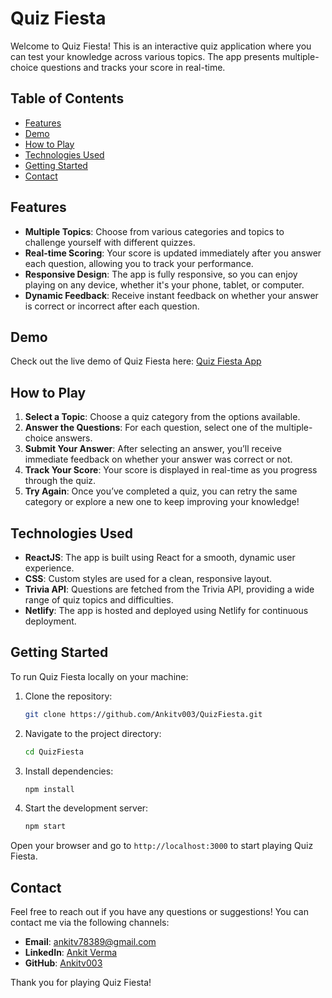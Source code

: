 # Quiz Fiesta

Welcome to Quiz Fiesta! This is an interactive quiz application where you can test your knowledge across various topics. The app presents multiple-choice questions and tracks your score in real-time.

## Table of Contents

- [Features](#features)
- [Demo](#demo)
- [How to Play](#how-to-play)
- [Technologies Used](#technologies-used)
- [Getting Started](#getting-started)
- [Contact](#contact)

## Features

- **Multiple Topics**: Choose from various categories and topics to challenge yourself with different quizzes.
- **Real-time Scoring**: Your score is updated immediately after you answer each question, allowing you to track your performance.
- **Responsive Design**: The app is fully responsive, so you can enjoy playing on any device, whether it's your phone, tablet, or computer.
- **Dynamic Feedback**: Receive instant feedback on whether your answer is correct or incorrect after each question.


## Demo

Check out the live demo of Quiz Fiesta here: [Quiz Fiesta App](https://quiz-fiesta-app.netlify.app/)

## How to Play

1. **Select a Topic**: Choose a quiz category from the options available.
2. **Answer the Questions**: For each question, select one of the multiple-choice answers.
3. **Submit Your Answer**: After selecting an answer, you’ll receive immediate feedback on whether your answer was correct or not.
4. **Track Your Score**: Your score is displayed in real-time as you progress through the quiz.
5. **Try Again**: Once you’ve completed a quiz, you can retry the same category or explore a new one to keep improving your knowledge!

## Technologies Used

- **ReactJS**: The app is built using React for a smooth, dynamic user experience.
- **CSS**: Custom styles are used for a clean, responsive layout.
- **Trivia API**: Questions are fetched from the Trivia API, providing a wide range of quiz topics and difficulties.
- **Netlify**: The app is hosted and deployed using Netlify for continuous deployment.

## Getting Started

To run Quiz Fiesta locally on your machine:

1. Clone the repository:
    ```bash
    git clone https://github.com/Ankitv003/QuizFiesta.git
    ```
2. Navigate to the project directory:
    ```bash
    cd QuizFiesta
    ```
3. Install dependencies:
    ```bash
    npm install
    ```
4. Start the development server:
    ```bash
    npm start
    ```

Open your browser and go to `http://localhost:3000` to start playing Quiz Fiesta.

## Contact

Feel free to reach out if you have any questions or suggestions! You can contact me via the following channels:

- **Email**: ankitv78389@gmail.com
- **LinkedIn**: [Ankit Verma](https://linkedin.com/in/ankit-verma03)
- **GitHub**: [Ankitv003](https://github.com/Ankitv003)

Thank you for playing Quiz Fiesta!
